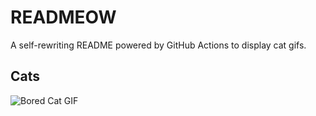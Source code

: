 # READMEOW

A self-rewriting README powered by GitHub Actions to display cat gifs.

## Cats

![Bored Cat GIF](https://media0.giphy.com/media/v1.Y2lkPTlhY2QwMmRhenQxb3Q4a3pkODNneHQ0cHdwNTZ3ODAyODZiNmtraDE4cmtvdWMxNCZlcD12MV9naWZzX3NlYXJjaCZjdD1n/mlvseq9yvZhba/200.gif)
